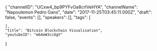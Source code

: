 {
    "channelID": "UCxw4_bp9PYFvOa8crIVeHYA",
    "channelName": "Napoulemon Pedro Gans",
    "date": "2017-11-25T03:45:11.000Z",
    "draft": false,
    "events": [],
    "speakers": [],
    "tags": [

    ],
    "title": "Bitcoin Blockchain Visualisation",
    "youtubeID": "m64eW3ccOgY"
}
